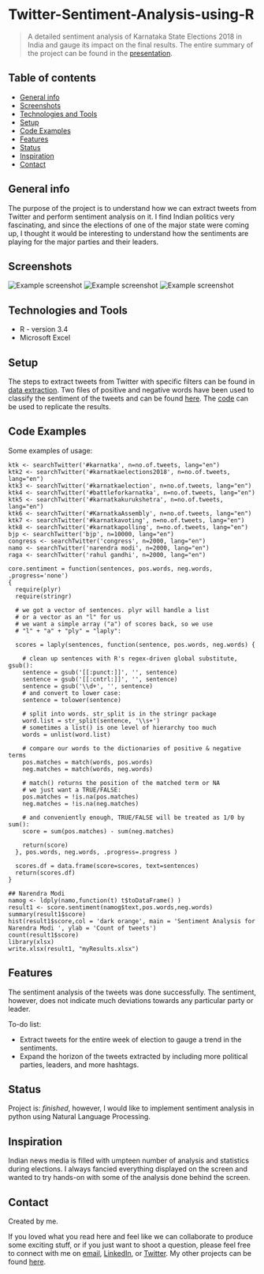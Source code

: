 # Twitter-Sentiment-Analysis-using-R
> A detailed sentiment analysis of Karnataka State Elections 2018 in India and gauge its impact on the final results. 
The entire summary of the project can be found in the [presentation](https://github.com/harshbg/Twitter-Sentiment-Analysis-using-R/blob/master/Sentiment%20Analysis%20of%20Karnatka%20State%20Elections%202018.pdf).

## Table of contents
* [General info](#general-info)
* [Screenshots](#screenshots)
* [Technologies and Tools](#technologies-and-tools)
* [Setup](#setup)
* [Code Examples](#code-examples)
* [Features](#features)
* [Status](#status)
* [Inspiration](#inspiration)
* [Contact](#contact)

## General info

The purpose of the project is to understand how we can extract tweets from Twitter and perform sentiment analysis on it. 
I find Indian politics very fascinating, and since the elections of one of the major state were coming up, I thought it would be interesting to understand how the sentiments are playing for the major parties and their leaders.

## Screenshots
![Example screenshot](./img/Capture.PNG)
![Example screenshot](./img/Capture1.PNG)
![Example screenshot](./img/Capture2.PNG)

## Technologies and Tools
* R - version 3.4
* Microsoft Excel

## Setup

The steps to extract tweets from Twitter with specific filters can be found in [data extraction](https://github.com/harshbg/Twitter-Sentiment-Analysis-using-R/blob/master/Data%20Extraction). 
Two files of positive and negative words have been used to classify the sentiment of the tweets and can be found [here](https://github.com/harshbg/Twitter-Sentiment-Analysis-using-R/tree/master/data). 
The [code](https://github.com/harshbg/Twitter-Sentiment-Analysis-using-R/blob/master/Sentiment%20Data%20Extraction.R) can be used to replicate the results. 

## Code Examples
Some examples of usage:

````
ktk <- searchTwitter('#karnatka', n=no.of.tweets, lang="en")
ktk2 <- searchTwitter('#karnatkaelections2018', n=no.of.tweets, lang="en")
ktk3 <- searchTwitter('#karnatkaelection', n=no.of.tweets, lang="en")
ktk4 <- searchTwitter('#battleforkarnatka', n=no.of.tweets, lang="en")
ktk5 <- searchTwitter('#karnatkakurukshetra', n=no.of.tweets, lang="en")
ktk6 <- searchTwitter('#KarnatkaAssembly', n=no.of.tweets, lang="en")
ktk7 <- searchTwitter('#karnatkavoting', n=no.of.tweets, lang="en")
ktk8 <- searchTwitter('#karnatkapolling', n=no.of.tweets, lang="en")
bjp <- searchTwitter('bjp', n=10000, lang="en")
congress <- searchTwitter('congress', n=2000, lang="en")
namo <- searchTwitter('narendra modi', n=2000, lang="en")
raga <- searchTwitter('rahul gandhi', n=2000, lang="en")
````

````
core.sentiment = function(sentences, pos.words, neg.words, .progress='none')
{
  require(plyr)
  require(stringr)
  
  # we got a vector of sentences. plyr will handle a list
  # or a vector as an "l" for us
  # we want a simple array ("a") of scores back, so we use 
  # "l" + "a" + "ply" = "laply":
  
  scores = laply(sentences, function(sentence, pos.words, neg.words) {
    
    # clean up sentences with R's regex-driven global substitute, gsub():
    sentence = gsub('[[:punct:]]', '', sentence)
    sentence = gsub('[[:cntrl:]]', '', sentence)
    sentence = gsub('\\d+', '', sentence)
    # and convert to lower case:
    sentence = tolower(sentence)
    
    # split into words. str_split is in the stringr package
    word.list = str_split(sentence, '\\s+')
    # sometimes a list() is one level of hierarchy too much
    words = unlist(word.list)
    
    # compare our words to the dictionaries of positive & negative terms
    pos.matches = match(words, pos.words)
    neg.matches = match(words, neg.words)
    
    # match() returns the position of the matched term or NA
    # we just want a TRUE/FALSE:
    pos.matches = !is.na(pos.matches)
    neg.matches = !is.na(neg.matches)
    
    # and conveniently enough, TRUE/FALSE will be treated as 1/0 by sum():
    score = sum(pos.matches) - sum(neg.matches)
    
    return(score)
  }, pos.words, neg.words, .progress=.progress )
  
  scores.df = data.frame(score=scores, text=sentences)
  return(scores.df)
}
````

````
## Narendra Modi
namog <- ldply(namo,function(t) t$toDataFrame() )
result1 <- score.sentiment(namog$text,pos.words,neg.words)
summary(result1$score)
hist(result1$score,col = 'dark orange', main = 'Sentiment Analysis for Narendra Modi ', ylab = 'Count of tweets')
count(result1$score)
library(xlsx)
write.xlsx(result1, "myResults.xlsx")

````

## Features
The sentiment analysis of the tweets was done successfully. The sentiment, however, does not indicate much deviations towards any particular party or leader.

To-do list:
* Extract tweets for the entire week of election to gauge a trend in the sentiments. 
* Expand the horizon of the tweets extracted by including more political parties, leaders, and more hashtags. 

## Status
Project is: _finished_, however, I would like to implement sentiment analysis in python using Natural Language Processing.  

## Inspiration
Indian news media is filled with umpteen number of analysis and statistics during elections. I always fancied everything displayed on the screen and wanted to try hands-on with some of the analysis done behind the screen. 

## Contact
Created by me. 

If you loved what you read here and feel like we can collaborate to produce some exciting stuff, or if you
just want to shoot a question, please feel free to connect with me on <a href="hello@gupta-harsh.com" target="_blank">email</a>, 
<a href="https://www.linkedin.com/in/harshbg/" target="_blank">LinkedIn</a>, or 
<a href="https://twitter.com/harshbg" target="_blank">Twitter</a>. 
My other projects can be found [here](http://www.gupta-harsh.com/projects/?utm_source=Github&utm_medium=project).